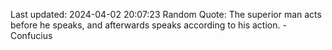 Last updated: 2024-04-02 20:07:23
Random Quote: The superior man acts before he speaks, and afterwards speaks according to his action. - Confucius